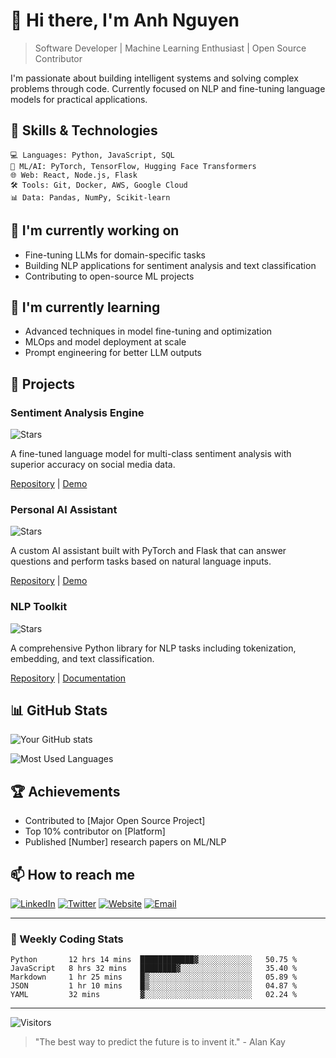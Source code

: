 # 👋 Hi there, I'm Anh Nguyen

> Software Developer | Machine Learning Enthusiast | Open Source Contributor

I'm passionate about building intelligent systems and solving complex problems through code. Currently focused on NLP and fine-tuning language models for practical applications.

## 🚀 Skills & Technologies

```
💻 Languages: Python, JavaScript, SQL
🧠 ML/AI: PyTorch, TensorFlow, Hugging Face Transformers
🌐 Web: React, Node.js, Flask
🛠️ Tools: Git, Docker, AWS, Google Cloud
📊 Data: Pandas, NumPy, Scikit-learn
```

## 🔭 I'm currently working on

- Fine-tuning LLMs for domain-specific tasks
- Building NLP applications for sentiment analysis and text classification
- Contributing to open-source ML projects

## 🌱 I'm currently learning

- Advanced techniques in model fine-tuning and optimization
- MLOps and model deployment at scale
- Prompt engineering for better LLM outputs

## 💼 Projects

### Sentiment Analysis Engine
![Stars](https://img.shields.io/github/stars/yourusername/sentiment-analysis?style=social)

A fine-tuned language model for multi-class sentiment analysis with superior accuracy on social media data.

[Repository](https://github.com/yourusername/sentiment-analysis) | [Demo](https://yourdemo.com)

### Personal AI Assistant
![Stars](https://img.shields.io/github/stars/yourusername/ai-assistant?style=social)

A custom AI assistant built with PyTorch and Flask that can answer questions and perform tasks based on natural language inputs.

[Repository](https://github.com/yourusername/ai-assistant) | [Demo](https://yourdemo.com)

### NLP Toolkit
![Stars](https://img.shields.io/github/stars/yourusername/nlp-toolkit?style=social)

A comprehensive Python library for NLP tasks including tokenization, embedding, and text classification.

[Repository](https://github.com/yourusername/nlp-toolkit) | [Documentation](https://yourdocs.com)

## 📊 GitHub Stats

![Your GitHub stats](https://github-readme-stats.vercel.app/api?username=yourusername&show_icons=true&theme=radical)

![Most Used Languages](https://github-readme-stats.vercel.app/api/top-langs/?username=yourusername&layout=compact&theme=radical)

## 🏆 Achievements

- Contributed to [Major Open Source Project]
- Top 10% contributor on [Platform]
- Published [Number] research papers on ML/NLP

## 📫 How to reach me

[![LinkedIn](https://img.shields.io/badge/LinkedIn-0077B5?style=for-the-badge&logo=linkedin&logoColor=white)](https://linkedin.com/in/yourusername)
[![Twitter](https://img.shields.io/badge/Twitter-1DA1F2?style=for-the-badge&logo=twitter&logoColor=white)](https://twitter.com/yourusername)
[![Website](https://img.shields.io/badge/Website-FF5722?style=for-the-badge&logo=google-chrome&logoColor=white)](https://yourwebsite.com)
[![Email](https://img.shields.io/badge/Email-D14836?style=for-the-badge&logo=gmail&logoColor=white)](mailto:your.email@example.com)

---

### 🎯 Weekly Coding Stats

<!--START_SECTION:waka-->
```text
Python       12 hrs 14 mins  ████████████▓░░░░░░░░░░░░   50.75 %
JavaScript   8 hrs 32 mins   ████████▓░░░░░░░░░░░░░░░░   35.40 %
Markdown     1 hr 25 mins    █▒░░░░░░░░░░░░░░░░░░░░░░░   05.89 %
JSON         1 hr 10 mins    █▒░░░░░░░░░░░░░░░░░░░░░░░   04.87 %
YAML         32 mins         ▓░░░░░░░░░░░░░░░░░░░░░░░░   02.24 %
```
<!--END_SECTION:waka-->

---

![Visitors](https://visitor-badge.glitch.me/badge?page_id=yourusername.yourusername)

> "The best way to predict the future is to invent it." - Alan Kay
